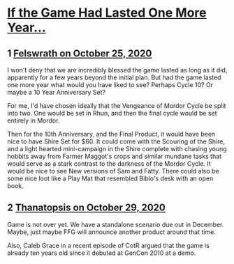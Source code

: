 # [If the Game Had Lasted One More Year...](https://community.fantasyflightgames.com/topic/312116-if-the-game-had-lasted-one-more-year/)

## 1 [Felswrath on October 25, 2020](https://community.fantasyflightgames.com/topic/312116-if-the-game-had-lasted-one-more-year/?do=findComment&comment=4005906)

I won't deny that we are incredibly blessed the game lasted as long as it did, apparently for a few years beyond the initial plan. But had the game lasted one more year what would you have liked to see? Perhaps Cycle 10? Or maybe a 10 Year Anniversary Set?

For me, I'd have chosen ideally that the Vengeance of Mordor Cycle be split into two. One would be set in Rhun, and then the final cycle would be set entirely in Mordor.

Then for the 10th Anniversary, and the Final Product, it would have been nice to have Shire Set for $60. It could come with the Scouring of the Shire, and a light hearted mini-campaign in the Shire complete with chasing young hobbits away from Farmer Maggot's crops and similar mundane tasks that would serve as a stark contrast to the darkness of the Mordor Cycle. It would be nice to see New versions of Sam and Fatty. There could also be some nice loot like a Play Mat that resembled Biblo's desk with an open book.

## 2 [Thanatopsis on October 29, 2020](https://community.fantasyflightgames.com/topic/312116-if-the-game-had-lasted-one-more-year/?do=findComment&comment=4007997)

Game is not over yet. We have a standalone scenario due out in December. Maybe, just maybe FFG will announce another product around that time.

Also, Caleb Grace in a recent episode of CotR argued that the game is already ten years old since it debuted at GenCon 2010 at a demo.

 

